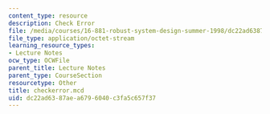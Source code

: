 ```yaml
---
content_type: resource
description: Check Error
file: /media/courses/16-881-robust-system-design-summer-1998/dc22ad6387aea6796040c3fa5c657f37_checkerror.mcd
file_type: application/octet-stream
learning_resource_types:
- Lecture Notes
ocw_type: OCWFile
parent_title: Lecture Notes
parent_type: CourseSection
resourcetype: Other
title: checkerror.mcd
uid: dc22ad63-87ae-a679-6040-c3fa5c657f37
---
```

